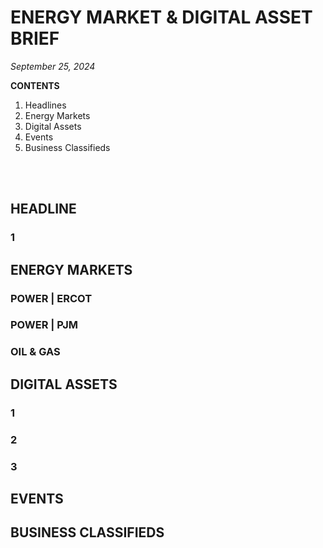 # ENERGY MARKET & DIGITAL ASSET BRIEF
_September 25, 2024_

**CONTENTS**
1. Headlines
2. Energy Markets
3. Digital Assets
4. Events
5. Business Classifieds

<br><br>

## HEADLINE
### 1

## ENERGY MARKETS
### POWER | ERCOT
### POWER | PJM
### OIL & GAS

## DIGITAL ASSETS
### 1
### 2
### 3

## EVENTS  


## BUSINESS CLASSIFIEDS



